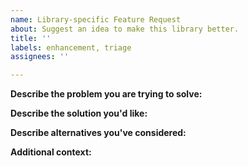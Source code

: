 ```yaml
---
name: Library-specific Feature Request
about: Suggest an idea to make this library better.
title: ''
labels: enhancement, triage
assignees: ''

---
```


<!-- PLEASE READ
Make sure you've carefully reviewed the documentation for this library to make
sure your feature request is not already supported: https://developers.google.com/google-ads/api/docs/client-libs/ruby

For requests that are related to the Google Ads API itself and not specific to this library, please reach out to one of our support channels: https://developers.google.com/google-ads/api/support. 
-->

**Describe the problem you are trying to solve:**

**Describe the solution you'd like:**

**Describe alternatives you've considered:**

**Additional context:**
<!-- Insert any other context or screenshots about the feature request here. -->

